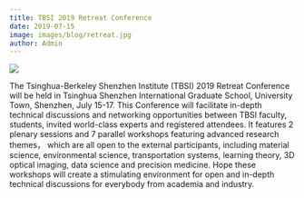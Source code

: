 ```yaml
---
title: TBSI 2019 Retreat Conference
date: 2019-07-15
image: images/blog/retreat.jpg
author: Admin
---
```



![](../../../images/blog/retreat.png)

The Tsinghua-Berkeley Shenzhen Institute (TBSI) 2019 Retreat Conference will be held in Tsinghua Shenzhen International Graduate School, University Town, Shenzhen, July 15-17.  This Conference will facilitate in-depth technical discussions and networking opportunities between TBSI faculty, students, invited world-class experts and registered attendees. 
It features 2 plenary sessions and 7 parallel workshops featuring advanced research themes， which are all open to the external participants, including material science, environmental science, transportation systems, learning theory, 3D optical imaging, data science and precision medicine. Hope these workshops will create a stimulating environment for open and in-depth technical discussions for everybody from academia and industry.

